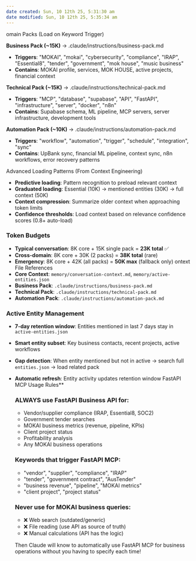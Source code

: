 ```yaml
---
date created: Sun, 10 12th 25, 5:31:30 am
date modified: Sun, 10 12th 25, 5:35:34 am
---
```

omain Packs (Load on Keyword Trigger)

**Business Pack (~15K)** → .claude/instructions/business-pack.md
- **Triggers**: "MOKAI", "mokai", "cybersecurity", "compliance", "IRAP", "Essential8", "tender", "government", "mok house", "music business"
- **Contains**: MOKAI profile, services, MOK HOUSE, active projects, financial context

**Technical Pack (~15K)** → .claude/instructions/technical-pack.md
- **Triggers**: "MCP", "database", "supabase", "API", "FastAPI", "infrastructure", "server", "docker", "n8n"
- **Contains**: Supabase schema, ML pipeline, MCP servers, server infrastructure, development tools

**Automation Pack (~10K)** → .claude/instructions/automation-pack.md
- **Triggers**: "workflow", "automation", "trigger", "schedule", "integration", "sync"
- **Contains**: UpBank sync, financial ML pipeline, context sync, n8n workflows, error recovery patterns

Advanced Loading Patterns (From Context Engineering)
- **Predictive loading**: Pattern recognition to preload relevant context
- **Graduated loading**: Essential (10K) → mentioned entities (30K) → full context (50K)
- **Context compression**: Summarize older context when approaching token limits
- **Confidence thresholds**: Load context based on relevance confidence scores (0.8+ auto-load)

### Token Budgets
- **Typical conversation**: 8K core + 15K single pack = **23K total** ✅
- **Cross-domain**: 8K core + 30K (2 packs) = **38K total** (rare)
- **Emergency**: 8K core + 42K (all packs) = **50K max** (fallback only)
ontext File References
- **Core Context**: `memory/conversation-context.md`, `memory/active-entities.json`
- **Business Pack**: `.claude/instructions/business-pack.md`
- **Technical Pack**: `.claude/instructions/technical-pack.md`
- **Automation Pack**: `.claude/instructions/automation-pack.md`

### Active Entity Management
- **7-day retention window**: Entities mentioned in last 7 days stay in `active-entities.json`
- **Smart entity subset**: Key business contacts, recent projects, active workflows
- **Gap detection**: When entity mentioned but not in active → search full `entities.json` → load related pack
- **Automatic refresh**: Entity activity updates retention window
FastAPI MCP Usage Rules**

  ### ALWAYS use FastAPI Business API for:
  - Vendor/supplier compliance (IRAP, Essential8, SOC2)
  - Government tender searches
  - MOKAI business metrics (revenue, pipeline, KPIs)
  - Client project status
  - Profitability analysis
  - Any MOKAI business operations

  ### Keywords that trigger FastAPI MCP:
  - "vendor", "supplier", "compliance", "IRAP"
  - "tender", "government contract", "AusTender"
  - "business revenue", "pipeline", "MOKAI metrics"
  - "client project", "project status"

  ### Never use for MOKAI business queries:
  - ❌ Web search (outdated/generic)
  - ❌ File reading (use API as source of truth)
  - ❌ Manual calculations (API has the logic)

  Then Claude will know to automatically use FastAPI MCP for
  business operations without you having to specify each
  time!
